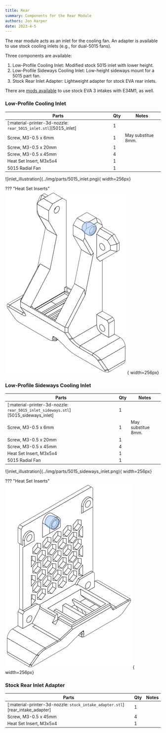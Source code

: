 ```yaml
---
title: Rear
summary: Components for the Rear Module
authors: Jon Harper
date: 2023-4-5
---
```


The rear module acts as an inlet for the cooling fan. An adapter is available to use stock cooling inlets (e.g., for dual-5015 fans).

Three components are available:

1. Low-Profile Cooling Inlet: Modified stock 5015 inlet with lower height.
2. Low-Profile Sideways Cooling Inlet: Low-height sideways mount for a 5015 part fan.
3. Stock Rear Inlet Adapter: Lightweight adapter for stock EVA rear inlets.

There are [mods available](tour.md#related-and-contributed-mods) to use stock EVA 3 intakes with E34M1, as well.

### Low-Profile Cooling Inlet

<div markdown class="jh-grid-container jh-grid-2">
<div markdown class="jh-grid-para">

| Parts     | Qty | Notes |
|-----------|-----|-------|
| [:material-printer-3d-nozzle: `rear_5015_inlet.stl`][5015_inlet] | 1 | |
| Screw, M3-0.5 x 6mm       | 1 | May substitue 8mm. |
| Screw, M3-0.5 x 20mm      | 1 | |
| Screw, M3-0.5 x 45mm      | 4 | |
| Heat Set Insert, M3x5x4   | 1 | |
| 5015 Radial Fan           | 1 | |

</div>
<div markdown class="jh-grid-img">
![inlet_illustration](../img/parts/5015_inlet.png){ width=256px}
</div>
</div>

??? "Heat Set Inserts"
    ![inlet_illustration](../img/inserts/inlet.png){ width=256px}

### Low-Profile Sideways Cooling Inlet

<div markdown class="jh-grid-container jh-grid-2">
<div markdown class="jh-grid-para">

| Parts     | Qty | Notes |
|-----------|-----|-------|
| [:material-printer-3d-nozzle: `rear_5015_inlet_sideways.stl`][5015_sideways_inlet] | 1 | |
| Screw, M3-0.5 x 6mm       | 1 | May substitue 8mm. |
| Screw, M3-0.5 x 20mm      | 1 | |
| Screw, M3-0.5 x 45mm      | 4 | |
| Heat Set Insert, M3x5x4   | 1 | |
| 5015 Radial Fan           | 1 | |

</div>
<div markdown class="jh-grid-img">
![inlet_illustration](../img/parts/5015_sideways_inlet.png){ width=256px}
</div>
</div>

??? "Heat Set Inserts"
    ![inlet_illustration](../img/inserts/inlet_sideways.png){ width=256px}

### Stock Rear Inlet Adapter

<div markdown class="jh-grid-container jh-grid-2">
<div markdown class="jh-grid-para">

| Parts     | Qty | Notes |
|-----------|-----|-------|
| [:material-printer-3d-nozzle: `stock_intake_adapter.stl`][rear_intake_adapter] | 1 | |
| Screw, M3-0.5 x 45mm      | 4 | |
| Heat Set Insert, M3x5x4   | 1 | |

</div>
<div markdown class="jh-grid-img">
<!-- ![inlet_illustration](../img/parts/stock_intake_adapter.png){ width=256px} -->
</div>
</div>